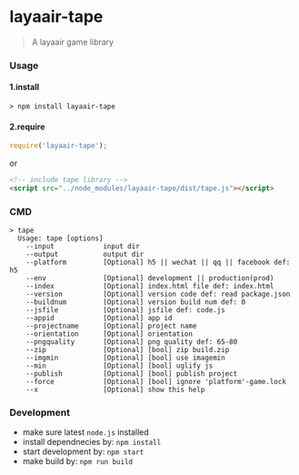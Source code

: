 # layaair-tape
> A layaair game library

### Usage

#### 1.install
```
> npm install layaair-tape
```

#### 2.require
```js
require('layaair-tape');
```

or

```html
<!-- include tape library -->
<script src="../node_modules/layaair-tape/dist/tape.js"></script>
```

### CMD
```
> tape
  Usage: tape [options]
    --input            input dir
    --output           output dir
    --platform         [Optional] h5 || wechat || qq || facebook def: h5
    --env              [Optional] development || production(prod)
    --index            [Optional] index.html file def: index.html
    --version          [Optional] version code def: read package.json
    --buildnum         [Optional] version build num def: 0
    --jsfile           [Optional] jsfile def: code.js
    --appid            [Optional] app id
    --projectname      [Optional] project name
    --orientation      [Optional] orientation
    --pngquality       [Optional] png quality def: 65-80
    --zip              [Optional] [bool] zip build.zip
    --imgmin           [Optional] [bool] use imagemin
    --min              [Optional] [bool] uglify js
    --publish          [Optional] [bool] publish project
    --force            [Optional] [bool] ignore 'platform'-game.lock
    --x                [Optional] show this help
```

### Development
* make sure latest `node.js` installed
* install dependnecies by: `npm install`
* start development by: `npm start`
* make build by: `npm run build` 
